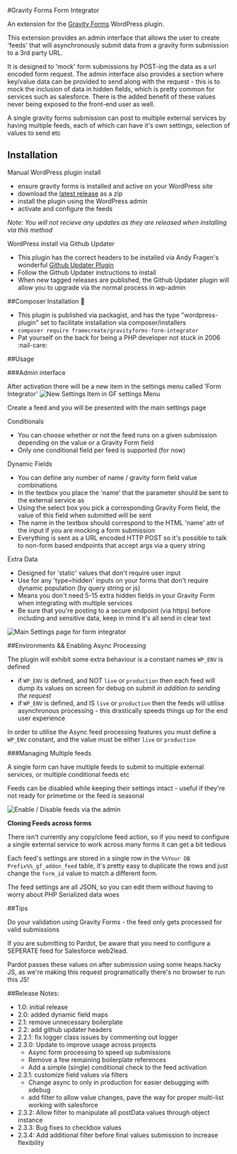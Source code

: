 #Gravity Forms Form Integrator

An extension for the [Gravity Forms](http://www.gravityforms.com/) WordPress plugin.

This extension provides an admin interface that allows the user to create 'feeds' that will asynchronously submit data from a gravity form submission to a 3rd party URL.

It is designed to 'mock' form submissions by POST-ing the data as a url encoded form request. The admin interface also provides a section where key/value data can be provided to send along with the request - this is to mock the inclusion of data in hidden fields, which is pretty common for services such as salesforce. There is the added benefit of these values never being exposed to the front-end user as well.

A single gravity forms submission can post to multiple external services by having multiple feeds, each of which can have it's own settings, selection of values to send etc

## Installation

Manual WordPress plugin install
- ensure gravity forms is installed and active on your WordPress site
- download the [latest release](https://github.com/framedigital/gravityforms-form-integrator/releases) as a zip
- install the plugin using the WordPress admin
- activate and configure the feeds

*Note: You will not recieve any updates as they are released when installing via this method*

WordPress install via Github Updater
- This plugin has the correct headers to be installed via Andy Fragen's wonderful [Github Updater Plugin](https://github.com/afragen/github-updater)
- Follow the Github Updater instructions to install
- When new tagged releases are published, the Github Updater plugin will allow you to upgrade via the normal process in wp-admin

##Composer Installation :tada:
 - This plugin is published via packagist, and has the type "wordpress-plugin" set to facilitate installation via composer/installers
 - `composer require framecreate/gravityforms-form-integrator`
 - Pat yourself on the back for being a PHP developer not stuck in 2006 :nail-care:
 
 ##Usage
 
 ###Admin interface
 
 After activation there will be a new item in the settings menu called 'Form Integrator'
 ![New Settings Item in GF settings Menu](https://cdn-img-one.frame.hosting/form-plugin-docs/form-integrator-form-settings-1.jpg?w=1200)

 Create a feed and you will be presented with the main settings page
 
 Conditionals
 * You can choose whether or not the feed runs on a given submission depending on the value or a Gravity Form field
 * Only one conditional field per feed is supported (for now)
 
 Dynamic Fields
 * You can define any number of name / gravity form field value combinations
 * In the textbox you place the 'name' that the parameter should be sent to the external service as
 * Using the select box you pick a corresponding Gravity Form field, the value of this field when submitted will be sent
 * The name in the textbox should correspond to the HTML 'name' attr of the input if you are mocking a form submission
 * Everything is sent as a URL encoded HTTP POST so it's possible to talk to non-form based endpoints that accept args via a query string
 
 Extra Data
 * Designed for 'static' values that don't require user input
 * Use for any 'type=hidden' inputs on your forms that don't require dynamic population (by query string or js)
 * Means you don't need 5-15 extra hidden fields in your Gravity Form when integrating with multiple services
 * Be sure that you're posting to a secure endpoint (via https) before including and sensitive data, keep in mind it's all send in clear text
 
 ![Main Settings page for form integrator](https://cdn-img-one.frame.hosting/form-plugin-docs/form-integrator-form-settings-2.jpg?w=1200)
 
 ##Environments && Enabling Async Processing
 
 The plugin will exhibit some extra behaviour is a constant names `WP_ENV` is defined
 - if `WP_ENV` is defined, and NOT `live` or `production` then each feed will dump its values on screen for debug on submit *in addition to sending the request*
 - if `WP_ENV` is defined, and IS `live` or `production` then the feeds will utilise asynchronous processing - this drastically speeds things up for the end user experience
 
 In order to utilise the Async feed processing features you must define a `WP_ENV` constant, and the value must be either `live` or `production`
 
 ###Managing Multiple feeds
 
 A single form can have multiple feeds to submit to multiple external services, or multiple conditional feeds etc
 
 Feeds can be disabled while keeping their settings intact - useful if they're not ready for primetime or the feed is seasonal
 
  ![Enable / Disable feeds via the admin](https://cdn-img-one.frame.hosting/form-plugin-docs/form-integrator-form-settings-3.jpg?w=1200)

**Cloning Feeds across forms**

There isn't currently any copy/clone feed action, so if you need to configure a single external service to work across many forms it can get a bit tedious

Each feed's settings are stored in a single row in the `%%Your DB Prefix%%_gf_addon_feed` table, it's pretty easy to duplicate the rows and just change the `form_id` value to match a different form.

The feed settings are all JSON, so you can edit them without having to worry about PHP Serialized data woes
 
 ##Tips
 
 Do your validation using Gravity Forms - the feed only gets processed for valid submissions
 
 If you are submitting to Pardot, be aware that you need to configure a SEPERATE feed for Salesforce web2lead. 
 
 Pardot passes these values on after submission using some heaps hacky JS, as we're making this request programatically there's no browser to run this JS!
  
##Release Notes:

* 1.0: initial release
* 2.0: added dynamic field maps
* 2.1: remove unnecessary boilerplate
* 2.2: add github updater headers
* 2.2.1: fix logger class issues by commenting out logger
* 2.3.0: Update to improve usage across projects
    - Async form processing to speed up submissions
    - Remove a few remaining boilerplate references
    - Add a simple (single) conditional check to the feed activation
* 2.3.1: customize field values via filters
 	- Change async to only in production for easier debugging with xdebug
 	- add filter to allow value changes, pave the way for proper multi-list working with salesforce
* 2.3.2: Allow filter to manipulate all postData values through object instance
* 2.3.3: Bug fixes to checkbox values
* 2.3.4: Add additional filter before final values submission to increase flexibility

